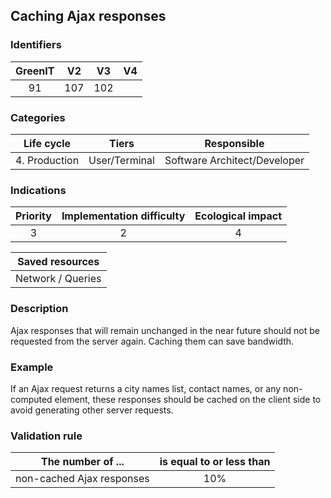 ## Caching Ajax responses

### Identifiers

| GreenIT |  V2  |  V3  |  V4  |
|:-------:|:----:|:----:|:----:|
|   91   | 107  | 102  |      |

### Categories

| Life cycle |  Tiers  |  Responsible  |
|:---------:|:----:|:----:|
| 4. Production | User/Terminal | Software Architect/Developer |

### Indications

| Priority |      Implementation difficulty       |  Ecological impact    |
|:-------------------:|:-------------------------:|:---------------------:|
| 3 | 2 | 4 |

|Saved resources                                    |
|:----------------------------------------------------------:|
|  Network / Queries  |

### Description

Ajax responses that will remain unchanged in the near future should not be requested from the server again. Caching them can save bandwidth.

### Example

If an Ajax request returns a city names list, contact names, or any non-computed element, these responses should be cached on the client side to avoid generating other server requests.

### Validation rule

| The number of ...     | is equal to or less than   |  
|-------------------|:-------------------------:|
| non-cached Ajax responses  | 10%  |
